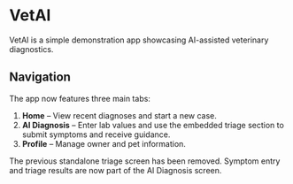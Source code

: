 # VetAI

VetAI is a simple demonstration app showcasing AI-assisted veterinary diagnostics.

## Navigation

The app now features three main tabs:

1. **Home** – View recent diagnoses and start a new case.
2. **AI Diagnosis** – Enter lab values and use the embedded triage section to submit symptoms and receive guidance.
3. **Profile** – Manage owner and pet information.

The previous standalone triage screen has been removed. Symptom entry and triage results are now part of the AI Diagnosis screen.
